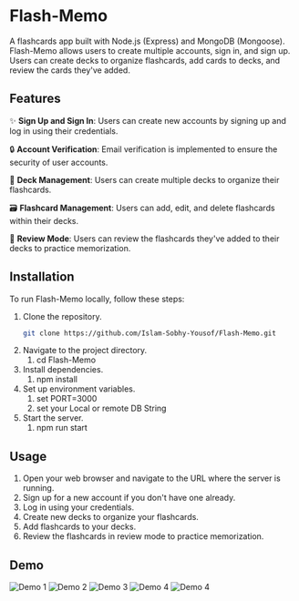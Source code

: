 # Flash-Memo

A flashcards app built with Node.js (Express) and MongoDB (Mongoose). Flash-Memo allows users to create multiple accounts, sign in, and sign up. Users can create decks to organize flashcards, add cards to decks, and review the cards they've added.

## Features

✨ **Sign Up and Sign In**: Users can create new accounts by signing up and log in using their credentials.

🔒 **Account Verification**: Email verification is implemented to ensure the security of user accounts.

📝 **Deck Management**: Users can create multiple decks to organize their flashcards.

🗃️ **Flashcard Management**: Users can add, edit, and delete flashcards within their decks.

🔁 **Review Mode**: Users can review the flashcards they've added to their decks to practice memorization.

## Installation

To run Flash-Memo locally, follow these steps:

1. Clone the repository.
   ```bash
   git clone https://github.com/Islam-Sobhy-Yousof/Flash-Memo.git

2. Navigate to the project directory.
   1. cd Flash-Memo
3. Install dependencies.
   1. npm install
4. Set up environment variables.
   1. set PORT=3000
   2. set your Local or remote DB String
5. Start the server.
   1. npm run start

## Usage

1. Open your web browser and navigate to the URL where the server is running.
2. Sign up for a new account if you don't have one already.
3. Log in using your credentials.
4. Create new decks to organize your flashcards.
5. Add flashcards to your decks.
6. Review the flashcards in review mode to practice memorization.


## Demo

![Demo 1](/demo-imgs/demo-1.png)
![Demo 2](/demo-imgs/demo-2.png)
![Demo 3](/demo-imgs/demo-3.png)
![Demo 4](/demo-imgs/demo-4.png)
![Demo 4](/demo-imgs/demo-5.png)
